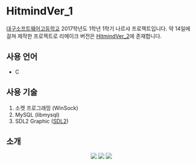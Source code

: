 # HitmindVer_1
[대구소프트웨어고등학교](http://www.dgsw.hs.kr/index.do) 2017학년도 1학년 1학기 나르샤 프로젝트입니다.
약 14일에 걸쳐 제작한 프로젝트로 리메이크 버전은 [HitmindVer_2](https://github.com/tbvjaos510/HitmindVer_2)에 존재합니다.
## 사용 언어
* C

## 사용 기술
1. 소켓 프로그래밍 (WinSock)
2. MySQL (libmysql)
3. SDL2 Graphic ([SDL2](https://www.libsdl.org/download-2.0.php))

## 소개
<p align="center">
  <img src="https://postfiles.pstatic.net/MjAxNzA3MjZfMjM4/MDAxNTAxMDUxNDQ3ODY0.GzWYsSMfAURltde6jvmMIVXh3HM3A2jJjoAO-K0lXJcg.AdX6c9tPlTPdgHz643pUodrynL6ZjhSvcp7HRK_f1Hcg.JPEG.soohan530/%EC%8A%AC%EB%9D%BC%EC%9D%B4%EB%93%9C1.JPG?type=w773"></img>
  <img src="https://postfiles.pstatic.net/MjAxNzA3MjZfMjQ1/MDAxNTAxMDUxNDYwNTU5.TtqQFAW3jI6a1PC4TwqRX5aah46TXbp3n2DZaEXExp4g.YSTlvpSelfbTbaro4GLrV2hL7jza4o0Fxt7mhZEW14wg.JPEG.soohan530/%EC%8A%AC%EB%9D%BC%EC%9D%B4%EB%93%9C2.JPG?type=w773"></img>
  <img src="https://postfiles.pstatic.net/MjAxNzA3MjZfMTk2/MDAxNTAxMDUxNDYwNjAw.RgIeQRNRJX-1UtgCv2NjU0kNSkRmTaNOICaJAmGQoUog.0SfOM902bK5LYGnkwxDBfXjcZ5YDXgFkyh02Rml5YC8g.JPEG.soohan530/%EC%8A%AC%EB%9D%BC%EC%9D%B4%EB%93%9C1.JPG?type=w773"></img>

</p>
